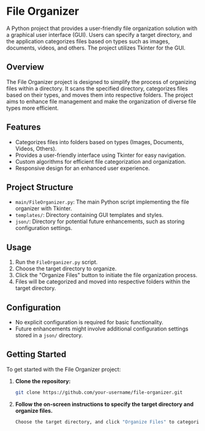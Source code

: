 # File Organizer

A Python project that provides a user-friendly file organization solution with a graphical user interface (GUI). Users can specify a target directory, and the application categorizes files based on types such as images, documents, videos, and others. The project utilizes Tkinter for the GUI.

## Overview

The File Organizer project is designed to simplify the process of organizing files within a directory. It scans the specified directory, categorizes files based on their types, and moves them into respective folders. The project aims to enhance file management and make the organization of diverse file types more efficient.

## Features

- Categorizes files into folders based on types (Images, Documents, Videos, Others).
- Provides a user-friendly interface using Tkinter for easy navigation.
- Custom algorithms for efficient file categorization and organization.
- Responsive design for an enhanced user experience.

## Project Structure

- `main/FileOrganizer.py`: The main Python script implementing the file organizer with Tkinter.
- `templates/`: Directory containing GUI templates and styles.
- `json/`: Directory for potential future enhancements, such as storing configuration settings.

## Usage

1. Run the `FileOrganizer.py` script.
2. Choose the target directory to organize.
3. Click the "Organize Files" button to initiate the file organization process.
4. Files will be categorized and moved into respective folders within the target directory.

## Configuration

- No explicit configuration is required for basic functionality.
- Future enhancements might involve additional configuration settings stored in a `json/` directory.

## Getting Started

To get started with the File Organizer project:

1. **Clone the repository:**

   ```bash
   git clone https://github.com/your-username/file-organizer.git
   ```

2. **Follow the on-screen instructions to specify the target directory and organize files.**

   ```bash
   Choose the target directory, and click "Organize Files" to categorize and organize the files.
   ```
